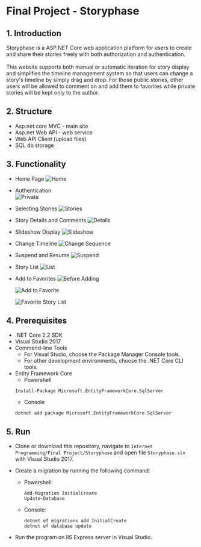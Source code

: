 # Final Project - Storyphase

## 1. Introduction
Storyphase is a ASP.NET Core web application platform for users to create and share their stories freely with both authorization and authentication. <br><br>
This website supports both manual or automatic iteration for story display and simplifies the timeline management system so that users can change a story's timeline by simply drag and drop. For those public stories, other users will be allowed to comment on and add them to favorites while private stories will be kept only to the author. 

## 2. Structure
- Asp.net core MVC - main site
- Asp.net Web API - web service
- Web API Client (upload files)
- SQL db storage

## 3. Functionality

- Home Page 
![Home](images/home.png)

- Authentication
<br>![Private](images/private.png)

- Selecting Stories
![Stories](images/story-home.png)

- Story Details and Comments
![Details](images/comments.png)

- Slideshow Display
![Slideshow](images/slide-1.png)

- Change Timeline
![Change Sequence](images/slide-2.png)

- Suspend and Resume
![Suspend](images/slide-3.png)

- Story List
![List](images/story-list.png)

- Add to Favorites
![Before Adding](images/favorite1.png)

  ![Add to Favorite](images/favorite2.png)

  ![Favorite Story List](images/favorite3.png)
  
## 4. Prerequisites
- .NET Core 2.2 SDK
- Visual Studio 2017
- Commend-line Tools
  - For Visual Studio, choose the Package Manager Console tools.
  - For other development environments, choose the .NET Core CLI tools.
- Entity Framework Core
  - Powershell
  ```
  Install-Package Microsoft.EntityFrameworkCore.SqlServer
  ```
  - Console
  ```
  dotnet add package Microsoft.EntityFrameworkCore.SqlServer
  ```

## 5. Run
- Clone or download this repository, navigate to `Internet Programming/Final Project/Storyphase` and open file `Storyphase.sln` with Visual Studio 2017. 

- Create a migration by running the following command:
  - Powershell:
    ```
    Add-Migration InitialCreate
    Update-Database
    ```
  - Console:
    ```
    dotnet ef migrations add InitialCreate
    dotnet ef database update
    ```
- Run the program on IIS Express server in Visual Studio.

